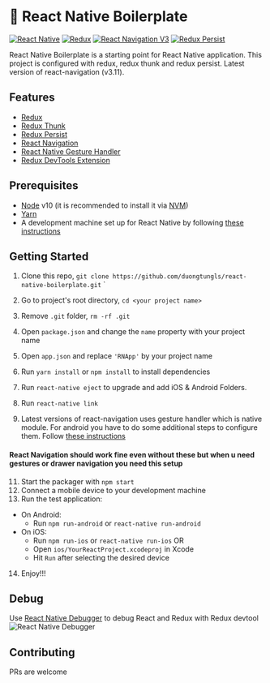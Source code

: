 
🚀 React Native Boilerplate
===========================================

[![React Native](https://img.shields.io/badge/React%20Native-v0.61.5-blue.svg)](https://facebook.github.io/react-native/)
[![Redux](https://img.shields.io/badge/Redux-v4.0.4-blue.svg)](https://redux.js.org/)
[![React Navigation V3](https://img.shields.io/badge/React%20Navigation-v3.11-blue.svg)](https://reactnavigation.org/)
[![Redux Persist](https://img.shields.io/badge/Redux%20Persist-v5.10.0-blue.svg)](https://github.com/rt2zz/redux-persist)

React Native Boilerplate is a starting point for React Native application. This project is configured with redux, redux thunk 
and redux persist. Latest version of react-navigation (v3.11).


## Features

* [Redux](http://redux.js.org/)
* [Redux Thunk](https://github.com/reduxjs/redux-thunk)
* [Redux Persist](https://github.com/rt2zz/redux-persist/)
* [React Navigation](https://reactnavigation.org/) 
* [React Native Gesture Handler](https://github.com/kmagiera/react-native-gesture-handler) 
* [Redux DevTools Extension](https://github.com/zalmoxisus/redux-devtools-extension)

## Prerequisites

* [Node](https://nodejs.org) v10 (it is recommended to install it via [NVM](https://github.com/creationix/nvm))
* [Yarn](https://yarnpkg.com/)
* A development machine set up for React Native by following [these instructions](https://facebook.github.io/react-native/docs/getting-started.html)

## Getting Started

1. Clone this repo, `git clone https://github.com/duongtungls/react-native-boilerplate.git` <your project name>`
2. Go to project's root directory, `cd <your project name>`
3. Remove `.git` folder,  `rm -rf .git`
4. Open `package.json` and change the `name` property with your project name
5. Open `app.json` and replace `'RNApp'` by your project name 

6. Run `yarn install` or `npm install` to install dependencies

7. Run `react-native eject` to upgrade and add iOS & Android Folders.
  
8. Run `react-native link`

10. Latest versions of react-navigation uses gesture handler which is native module. For android you have to do some additional steps to configure them. Follow [these instructions](https://reactnavigation.org/docs/en/getting-started.html)
#### React Navigation should work fine even without these but when u need gestures or drawer navigation you need this setup


11. Start the packager with `npm start`
12. Connect a mobile device to your development machine
13. Run the test application:
  * On Android:
    * Run `npm run-android` or `react-native run-android`
  * On iOS:
    * Run `npm run-ios` or `react-native run-ios`
    OR
    * Open `ios/YourReactProject.xcodeproj` in Xcode
    * Hit `Run` after selecting the desired device
    
14. Enjoy!!!

## Debug
Use [React Native Debugger](https://github.com/jhen0409/react-native-debugger) to debug React and Redux with Redux devtool
![React Native Debugger](https://user-images.githubusercontent.com/3001525/29451479-6621bf1a-83c8-11e7-8ebb-b4e98b1af91c.png)


## Contributing

PRs are welcome
